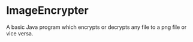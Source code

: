 # ImageEncrypter
A basic Java program which encrypts or decrypts any file to a png file or vice versa.
